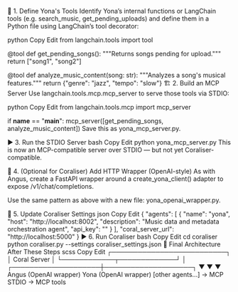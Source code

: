 🔧 1. Define Yona's Tools
Identify Yona’s internal functions or LangChain tools (e.g. search_music, get_pending_uploads) and define them in a Python file using LangChain’s tool decorator:

python
Copy
Edit
from langchain.tools import tool

@tool
def get_pending_songs():
    """Returns songs pending for upload."""
    return ["song1", "song2"]

@tool
def analyze_music_content(song: str):
    """Analyzes a song's musical features."""
    return {"genre": "jazz", "tempo": "slow"}
🏗 2. Build an MCP Server
Use langchain.tools.mcp.mcp_server to serve those tools via STDIO:

python
Copy
Edit
from langchain.tools.mcp import mcp_server

if __name__ == "__main__":
    mcp_server([get_pending_songs, analyze_music_content])
Save this as yona_mcp_server.py.

▶ 3. Run the STDIO Server
bash
Copy
Edit
python yona_mcp_server.py
This is now an MCP-compatible server over STDIO — but not yet Coraliser-compatible.

🌉 4. (Optional for Coraliser) Add HTTP Wrapper (OpenAI-style)
As with Angus, create a FastAPI wrapper around a create_yona_client() adapter to expose /v1/chat/completions.

Use the same pattern as above with a new file: yona_openai_wrapper.py.

📄 5. Update Coraliser Settings
json
Copy
Edit
{
  "agents": [
    {
      "name": "yona",
      "host": "http://localhost:8002",
      "description": "Music data and metadata orchestration agent",
      "api_key": ""
    }
  ],
  "coral_server_url": "http://localhost:5000"
}
▶ 6. Run Coraliser
bash
Copy
Edit
cd coraliser
python coraliser.py --settings coraliser_settings.json
🧭 Final Architecture After These Steps
scss
Copy
Edit
                         ┌──────────────────────────┐
                         │        Coral Server       │
                         └────────────┬─────────────┘
                                      │
                ┌────────────────────┼────────────────────┐
                ▼                    ▼                    ▼
     Angus (OpenAI wrapper)   Yona (OpenAI wrapper)   [other agents...]
       → MCP STDIO                → MCP tools